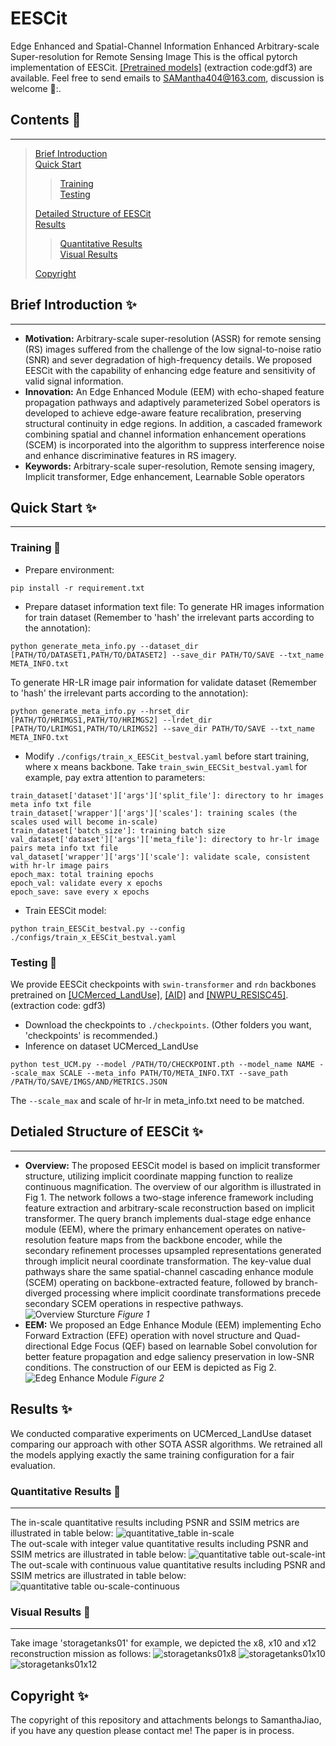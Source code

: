 # EESCit
Edge Enhanced and Spatial-Channel Information Enhanced Arbitrary-scale Super-resolution for Remote Sensing Image
This is the offical pytorch implementation of EESCit. [[Pretrained models]](https://pan.baidu.com/s/1QXDVf1FX790EjhlTGBUARg) (extraction code:gdf3) are available. Feel free to send emails to SAMantha404@163.com, discussion is welcome 🙌:.  
## Contents 📖 ##  
***
>[Brief Introduction](#section1)  
>[Quick Start](#section2)  
>
>>[Training](#section21)  
>>[Testing](#section22)  
>>
>[Detailed Structure of EESCit](#section3)  
>[Results](#section4)  
>>[Quantitative Results](#section41)  
>>[Visual Results](#section42)
>>
>[Copyright](#section5)
<a id='section1'></a>
## Brief Introduction ✨ ##
***
* **Motivation:** Arbitrary-scale super-resolution (ASSR) for remote sensing (RS) images suffered from the challenge of the low signal-to-noise ratio (SNR) and sever degradation of high-frequency details. We proposed EESCit with the capability of enhancing edge feature and sensitivity of valid signal information.
* **Innovation:** An Edge Enhanced Module (EEM) with echo-shaped feature propagation pathways and adaptively parameterized Sobel operators is developed to achieve edge-aware feature recalibration, preserving structural continuity in edge regions. In addition, a cascaded framework combining spatial and channel information enhancement operations (SCEM) is incorporated into the algorithm to suppress interference noise and enhance discriminative features in RS imagery.
* **Keywords:** Arbitrary-scale super-resolution, Remote sensing imagery, Implicit transformer, Edge enhancement, Learnable Soble operators
<a id='section2'></a>
## Quick Start ✨ ##  
***
<a id='section21'></a>
### Training 💪 ###  
* Prepare environment:  
```
pip install -r requirement.txt
```  
* Prepare dataset information text file:
To generate HR images information for train dataset (Remember to 'hash' the irrelevant parts according to the annotation):  
```
python generate_meta_info.py --dataset_dir [PATH/TO/DATASET1,PATH/TO/DATASET2] --save_dir PATH/TO/SAVE --txt_name META_INFO.txt
```
To generate HR-LR image pair information for validate dataset (Remember to 'hash' the irrelevant parts according to the annotation):  
```
python generate_meta_info.py --hrset_dir [PATH/TO/HRIMGS1,PATH/TO/HRIMGS2] --lrdet_dir [PATH/TO/LRIMGS1,PATH/TO/LRIMGS2] --save_dir PATH/TO/SAVE --txt_name META_INFO.txt
```
* Modify `./configs/train_x_EESCit_bestval.yaml` before start training, where x means backbone. Take `train_swin_EECSit_bestval.yaml` for example, pay extra attention to parameters:
```
train_dataset['dataset']['args']['split_file']: directory to hr images meta info txt file
train_dataset['wrapper']['args']['scales']: training scales (the scales used will become in-scale)
train_dataset['batch_size']: training batch size
val_dataset['dataset']['args']['meta_file']: directory to hr-lr image pairs meta info txt file
val_dataset['wrapper']['args']['scale']: validate scale, consistent with hr-lr image pairs
epoch_max: total training epochs
epoch_val: validate every x epochs
epoch_save: save every x epochs
```
* Train EESCit model:  
```
python train_EESCit_bestval.py --config ./configs/train_x_EESCit_bestval.yaml
```  
<a id='section22'></a>
### Testing 💪 ###  
We provide EESCit checkpoints with `swin-transformer` and `rdn` backbones pretrained on [[UCMerced_LandUse]](https://pan.baidu.com/s/1QXDVf1FX790EjhlTGBUARg), [[AID]](https://pan.baidu.com/s/1QXDVf1FX790EjhlTGBUARg) and [[NWPU_RESISC45]](https://pan.baidu.com/s/1QXDVf1FX790EjhlTGBUARg). (extraction code: gdf3)  
* Download the checkpoints to `./checkpoints`. (Other folders you want, 'checkpoints' is recommended.)
* Inference on dataset UCMerced_LandUse
```
python test_UCM.py --model /PATH/TO/CHECKPOINT.pth --model_name NAME --scale_max SCALE --meta_info PATH/TO/META_INFO.TXT --save_path /PATH/TO/SAVE/IMGS/AND/METRICS.JSON
```
The `--scale_max` and scale of hr-lr in meta_info.txt need to be matched.
<a id='section3'></a>
## Detialed Structure of EESCit ✨ ##
***
* **Overview:** The proposed EESCit model is based on implicit transformer structure, utilizing implicit coordinate mapping function to realize continuous magnification. The overview of our algorithm is illustrated in Fig 1. The network follows a two-stage inference framework including feature extraction and arbitrary-scale reconstruction based on implicit transformer. The query branch implements dual-stage edge enhance module (EEM), where the primary enhancement operates on native-resolution feature maps from the backbone encoder, while the secondary refinement processes upsampled representations generated through implicit neural coordinate transformation. The key-value dual pathways share the same spatial-channel cascading enhance module (SCEM) operating on backbone-extracted feature, followed by branch-diverged processing where implicit coordinate transformations precede secondary SCEM operations in respective pathways.
![Overview Sturcture](https://github.com/SamJ404/EESCit_master/blob/main/illustration/EESCit.jpg)
*Figure 1*
* **EEM:** We proposed an Edge Enhance Module (EEM) implementing Echo Forward Extraction (EFE) operation with novel structure and Quad-directional Edge Focus (QEF) based on learnable Sobel convolution for better feature propagation and edge saliency preservation in low-SNR conditions. The construction of our EEM is depicted as Fig 2.
![Edeg Enhance Module](https://github.com/SamJ404/EESCit_master/blob/main/illustration/EEM.jpg)
*Figure 2*
<a id='section4'></a>
## Results ✨ ##  
We conducted comparative experiments on UCMerced_LandUse dataset comparing our approach with other SOTA ASSR algorithms. We retrained all the models applying exactly the same training configuration for a fair evaluation.  
<a id='section41'></a>
### Quantitative Results 👀 ###  
***
The in-scale quantitative results including PSNR and SSIM metrics are illustrated in table below:
![quantitative_table in-scale](https://github.com/SamJ404/EESCit_master/blob/main/illustration/in_scale.png)  
The out-scale with integer value quantitative results including PSNR and SSIM metrics are illustrated in table below:
![quantitative table out-scale-int](https://github.com/SamJ404/EESCit_master/blob/main/illustration/out_scale_int.png)
The out-scale with continuous value quantitative results including PSNR and SSIM metrics are illustrated in table below:
![quantitative table ou-scale-continuous](https://github.com/SamJ404/EESCit_master/blob/main/illustration/out_scale_continuous.png)
<a id='section42'></a>
### Visual Results 👀 ###  
***
Take image 'storagetanks01' for example, we depicted the x8, x10 and x12 reconstruction mission as follows:
![storagetanks01x8](https://github.com/SamJ404/EESCit_master/blob/main/illustration/storagetanks01x8.jpg)
![storagetanks01x10](https://github.com/SamJ404/EESCit_master/blob/main/illustration/storagetanks01x10.jpg)
![storagetanks01x12](https://github.com/SamJ404/EESCit_master/blob/main/illustration/storagetanks01x12.jpg)
<a id='section5'></a>
## Copyright ✨ ##
The copyright of this repository and attachments belongs to SamanthaJiao, if you have any question please contact me! The paper is in process.
